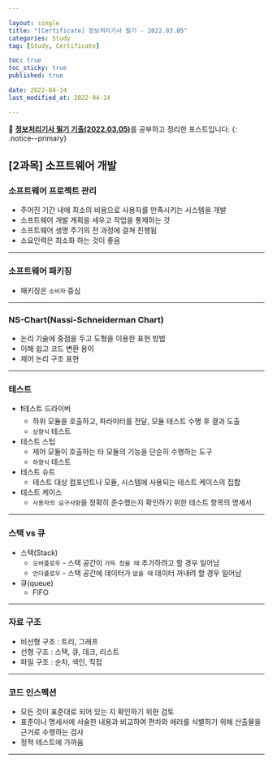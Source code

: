 ```yaml
---

layout: single
title: "[Certificate] 정보처리기사 필기 - 2022.03.05"
categories: Study
tag: [Study, Certificate]

toc: true
toc_sticky: true
published: true

date: 2022-04-14
last_modified_at: 2022-04-14

---
```



📄 [**정보처리기사 필기 기출(2022.03.05)**](https://comcbt.com/xe/iz)를 공부하고 정리한 포스트입니다.
{: .notice--primary}


## [2과목] 소프트웨어 개발


### 소프트웨어 프로젝트 관리

- 주어진 기간 내에 최소의 비용으로 사용자를 만족시키는 시스템을 개발
- 소프트웨어 개발 계획을 세우고 작업을 통제하는 것
- 소프트웨어 생명 주기의 전 과정에 걸쳐 진행됨
- 소요인력은 최소화 하는 것이 좋음

---

### 소프트웨어 패키징

- 패키징은 `소비자` 중심

---

### NS-Chart(Nassi-Schneiderman Chart)

- 논리 기술에 중점을 두고 도형을 이용한 표현 방법
- 이해 쉽고 코드 변환 용이
- 제어 논리 구조 표현

---

### 테스트

- ❗️테스트 드라이버
    - 하위 모듈을 호출하고, 파라미터를 전달, 모듈 테스트 수행 후 결과 도출
    - `상향식` 테스트
- 테스트 스텁
    - 제어 모듈이 호출하는 타 모듈의 기능을 단순히 수행하는 도구
    - `하향식` 테스트
- 테스트 슈트
    - 테스트 대상 컴포넌트나 모듈, 시스템에 사용되는 테스트 케이스의 집합
- 테스트 케이스
    - `사용자의 요구사항`을 정확히 준수했는지 확인하기 위한 테스트 항목의 명세서

---

### 스택 vs 큐

- 스택(Stack)
    - `오버플로우` - 스택 공간이 `가득 찼을 때` 추가하려고 할 경우 일어남
    - `언더플로우` - 스택 공간에 데이터가 `없을 때` 데이터 꺼내려 할 경우 일어남
- 큐(queue)
    - FIFO

---

### 자료 구조

- 비선형 구조 : 트리, 그래프
- 선형 구조 : 스택, 큐, 데크, 리스트
- 파일 구조 : 순차, 색인, 직접

---

### 코드 인스펙션

- 모든 것이 표준대로 되어 있는 지 확인하기 위한 검토
- 표준이나 명세서에 서술한 내용과 비교하여 편차와 에러를 식별하기 위해 산출물을 근거로 수행하는 검사
- 정적 테스트에 가까움

---
